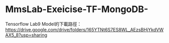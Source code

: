 # MmsLab-Exeicise-TF-MongoDB-

Tensorflow Lab9 Model的下載路徑：
https://drive.google.com/drive/folders/165YTNt6S7ES8WL_AEzsBHjYkdVWAX5_8?usp=sharing
